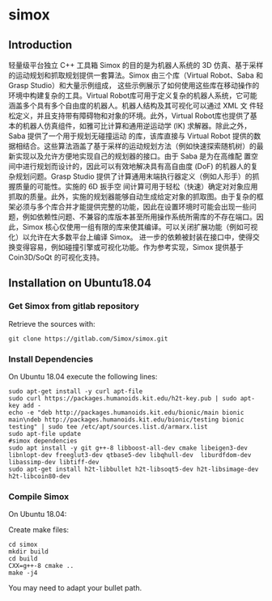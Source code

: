 # simox
## Introduction

  轻量级平台独立 C++ 工具箱 Simox 的目的是为机器人系统的 3D 仿真、基于采样的运动规划和抓取规划提供一套算法。Simox 由三个库（Virtual Robot、Saba 和 Grasp Studio）和大量示例组成，
  这些示例展示了如何使用这些库在移动操作的环境中构建复杂的工具。Virtual Robot库可用于定义复杂的机器人系统，它可能涵盖多个具有多个自由度的机器人。机器人结构及其可视化可以通过 XML 文
  件轻松定义，并且支持带有障碍物和对象的环境。此外，Virtual Robot库也提供了基本的机器人仿真组件，如雅可比计算和通用逆运动学 (IK) 求解器。除此之外，Saba 提供了一个用于规划无碰撞运动
  的库，该库直接与 Virtual Robot 提供的数据相结合。这些算法涵盖了基于采样的运动规划方法（例如快速探索随机树）的最新实现以及允许方便地实现自己的规划器的接口。由于 Saba 是为在高维配
  置空间中进行规划而设计的，因此可以有效地解决具有高自由度 (DoF) 的机器人的复杂规划问题。Grasp Studio 提供了计算通用末端执行器定义（例如人形手）的抓握质量的可能性。实施的 6D 扳手空
  间计算可用于轻松（快速）确定对对象应用抓取的质量。此外，实施的规划器能够自动生成给定对象的抓取图。由于复杂的框架必须与多个库合并才能提供完整的功能，因此在设置环境时可能会出现一些问
  题，例如依赖性问题、不兼容的库版本甚至所用操作系统所需库的不存在端口。因此，Simox 核心仅使用一组有限的库来使其编译。可以关闭扩展功能（例如可视化）以允许在大多数平台上编译 Simox。
  进一步的依赖被封装在接口中，使得交换变得容易，例如碰撞引擎或可视化功能。作为参考实现，Simox 提供基于 Coin3D/SoQt 的可视化支持。





## Installation on Ubuntu18.04 

### Get Simox from gitlab repository
Retrieve the sources with:

`git clone https://gitlab.com/Simox/simox.git`

### Install Dependencies
On Ubuntu 18.04 execute the following lines:
```
sudo apt-get install -y curl apt-file
sudo curl https://packages.humanoids.kit.edu/h2t-key.pub | sudo apt-key add - 
echo -e "deb http://packages.humanoids.kit.edu/bionic/main bionic main\ndeb http://packages.humanoids.kit.edu/bionic/testing bionic testing" | sudo tee /etc/apt/sources.list.d/armarx.list 
sudo apt-file update
#simox dependencies
sudo apt install -y git g++-8 libboost-all-dev cmake libeigen3-dev libnlopt-dev freeglut3-dev qtbase5-dev libqhull-dev  liburdfdom-dev libassimp-dev libtiff-dev
sudo apt-get install h2t-libbullet h2t-libsoqt5-dev h2t-libsimage-dev h2t-libcoin80-dev
```

### Compile Simox
On Ubuntu 18.04:

Create make files:

```
cd simox  
mkdir build  
cd build  
CXX=g++-8 cmake ..  
make -j4
```

You may need to adapt your bullet path.
